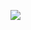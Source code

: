 ![](https://cdn.nlark.com/yuque/0/2024/png/35803056/1719393936299-3fcc1b19-681c-4ebc-b6b1-d16dc6ff3d2f.png)

